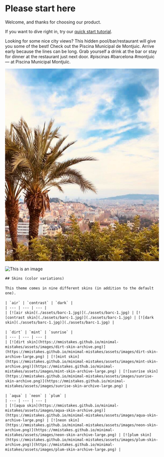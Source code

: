 # Please start here

Welcome, and thanks for choosing our product.

If you want to dive right in, try our [quick start tutorial](./).

Looking for some nice city views? This hidden pool/bar/restaurant will give you some of the best! Check out the Piscina Municipal de Montjuic. Arrive early because the lines can be long. Grab yourself a drink at the bar or stay for dinner at the restaurant just next door. #piscinas #barcelona #montjuic
— at Piscina Municipal Montjuïc.

![Book logo](./assets/barc-1.jpg)

![This is an image](https://flic.kr/p/2nEBQFc)
```
## Skins (color variations)

This theme comes in nine different skins (in addition to the default one).

| `air` | `contrast` | `dark` |
| --- | --- | --- |
| [![air skin](./assets/barc-1.jpg)](./assets/barc-1.jpg) | [![contrast skin](./assets/barc-1.jpg)](./assets/barc-1.jpg) | [![dark skin](./assets/barc-1.jpg)](./assets/barc-1.jpg) |

| `dirt` | `mint` | `sunrise` |
| --- | --- | --- |
| [![dirt skin](https://mmistakes.github.io/minimal-mistakes/assets/images/dirt-skin-archive.png)](https://mmistakes.github.io/minimal-mistakes/assets/images/dirt-skin-archive-large.png) | [![mint skin](https://mmistakes.github.io/minimal-mistakes/assets/images/mint-skin-archive.png)](https://mmistakes.github.io/minimal-mistakes/assets/images/mint-skin-archive-large.png) | [![sunrise skin](https://mmistakes.github.io/minimal-mistakes/assets/images/sunrise-skin-archive.png)](https://mmistakes.github.io/minimal-mistakes/assets/images/sunrise-skin-archive-large.png) |

| `aqua` | `neon` | `plum` |
| --- | --- | --- |
| [![aqua skin](https://mmistakes.github.io/minimal-mistakes/assets/images/aqua-skin-archive.png)](https://mmistakes.github.io/minimal-mistakes/assets/images/aqua-skin-archive-large.png) | [![neon skin](https://mmistakes.github.io/minimal-mistakes/assets/images/neon-skin-archive.png)](https://mmistakes.github.io/minimal-mistakes/assets/images/neon-skin-archive-large.png) | [![plum skin](https://mmistakes.github.io/minimal-mistakes/assets/images/plum-skin-archive.png)](https://mmistakes.github.io/minimal-mistakes/assets/images/plum-skin-archive-large.png) |


